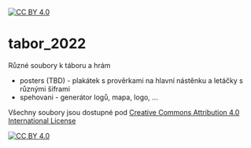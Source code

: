 [![CC BY 4.0][cc-by-shield]][cc-by]

# tabor_2022

Různé soubory k táboru a hrám
 - posters (TBD) - plakátek s prověrkami na hlavní nástěnku a letáčky s různými šiframi
 - spehovani - generátor logů, mapa, logo, ...

Všechny soubory jsou dostupné pod [Creative Commons Attribution 4.0 International License][cc-by]

[![CC BY 4.0][cc-by-image]][cc-by]

[cc-by]: http://creativecommons.org/licenses/by/4.0/
[cc-by-image]: https://i.creativecommons.org/l/by/4.0/88x31.png
[cc-by-shield]: https://img.shields.io/badge/License-CC%20BY%204.0-lightgrey.svg
